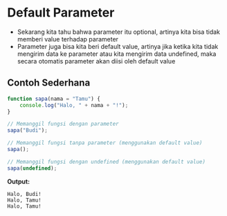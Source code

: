 # Default Parameter

- Sekarang kita tahu bahwa parameter itu optional, artinya kita bisa tidak memberi value terhadap parameter
- Parameter juga bisa kita beri default value, artinya jika ketika kita tidak mengirim data ke parameter atau kita mengirim data undefined, maka secara otomatis parameter akan diisi oleh default value

## Contoh Sederhana

```javascript
function sapa(nama = "Tamu") {
    console.log("Halo, " + nama + "!");
}

// Memanggil fungsi dengan parameter
sapa("Budi");

// Memanggil fungsi tanpa parameter (menggunakan default value)
sapa();

// Memanggil fungsi dengan undefined (menggunakan default value)
sapa(undefined);
```

**Output:**
```
Halo, Budi!
Halo, Tamu!
Halo, Tamu!
```
